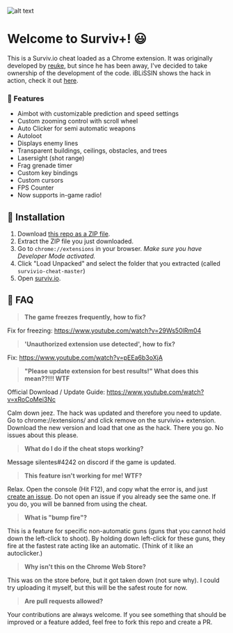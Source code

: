 ![alt text](https://i.imgur.com/D7k4Jum.jpg "Survivio Banner")

# Welcome to Surviv+! 😃

This is a Surviv.io cheat loaded as a Chrome extension. It was originally developed by [reuke](https://github.com/reuke), but since he has been away, I've decided to take ownership of the development of the code. iBLiSSIN shows the hack in action, check it out [here](https://www.youtube.com/channel/UCLff8YzqQ-vIAFTKPTDz3RA/featured?view_as=subscriber).

### 💪 Features

* Aimbot with customizable prediction and speed settings
* Custom zooming control with scroll wheel
* Auto Clicker for semi automatic weapons
* Autoloot
* Displays enemy lines
* Transparent buildings, ceilings, obstacles, and trees
* Lasersight (shot range)
* Frag grenade timer
* Custom key bindings
* Custom cursors
* FPS Counter
* Now supports in-game radio!

## 🔨 Installation

1. Download [this repo as a ZIP file](https://github.com/Kalaborative/survivio-cheat/archive/master.zip). 
2. Extract the ZIP file you just downloaded. 
3. Go to `chrome://extensions` in your browser. *Make sure you have Developer Mode activated.*
4. Click "Load Unpacked" and select the folder that you extracted (called `survivio-cheat-master`)
5. Open [surviv.io](http://surviv.io).

## 🤔 FAQ
> **The game freezes frequently, how to fix?**

Fix for freezing: https://www.youtube.com/watch?v=29Ws50lRm04

> **'Unauthorized extension use detected', how to fix?**

Fix: https://www.youtube.com/watch?v=pEEa6b3oXjA

> **"Please update extension for best results!" What does this mean??!!! WTF**

Official Download / Update Guide: https://www.youtube.com/watch?v=xRoCoMei3Nc

Calm down jeez. The hack was updated and therefore you need to update. Go to chrome://extensions/ and click remove on the survivio+ extension. Download the new version and load that one as the hack. There you go. No issues about this please.
> **What do I do if the cheat stops working?**

Message silentes#4242 on discord if the game is updated.

> **This feature isn't working for me! WTF?**

Relax. Open the console (Hit F12), and copy what the error is, and just [create an issue](https://github.com/Kalaborative/survivio-cheat/issues). Do not open an issue if you already see the same one. If you do, you will be banned from using the cheat.

> **What is "bump fire"?**

This is a feature for specific non-automatic guns (guns that you cannot hold down the left-click to shoot). By holding down left-click for these guns, they fire at the fastest rate acting like an automatic. (Think of it like an autoclicker.)

> **Why isn't this on the Chrome Web Store?**

This was on the store before, but it got taken down (not sure why). I could try uploading it myself, but this will be the safest route for now.

> **Are pull requests allowed?**

Your contributions are always welcome. If you see something that should be improved or a feature added, feel free to fork this repo and create a PR. 
